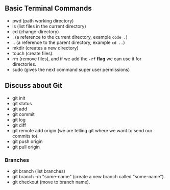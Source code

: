 ## Basic Terminal Commands

- pwd (path working directory)
- ls (list files in the current directory)
- cd (change-directory)
- . (a reference to the current directory, example `code .`)
- .. (a reference to the parent directory, example `cd ..`)
- mkdir (creates a new directory)
- touch (create files).
- rm (remove files), and if we add the `-rf` **flag** we can use it for directories.
- sudo <command> (gives the next command super user permissions)

## Discuss about Git

- git init
- git status
- git add
- git commit
- git log
- git diff
- git remote add origin (we are telling git where we want to send our commits to).
- git push origin <branch-name>
- git pull origin <branch-name>

### Branches

- git branch (list branches)
- git branch -m "some-name" (create a new branch called "some-name").
- git checkout <branch-name> (move to branch name).
